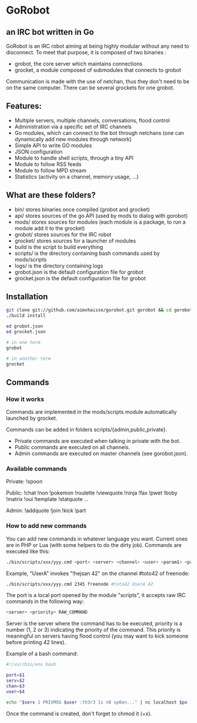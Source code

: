 GoRobot
===

## an IRC bot written in Go

GoRobot is an IRC robot aiming at being highly modular without any
need to disconnect.  To meet that purpose, it is composed of two
binaries :

  * grobot, the core server which maintains connections
  * grocket, a module composed of submodules that connects to grobot

Communication is made with the use of netchan, thus they don't need to
be on the same computer. There can be several grockets for one grobot.

## Features:

  * Multiple servers, multiple channels, conversations, flood control
  * Administration via a specific set of IRC channels
  * Go modules, which can connect to the bot through netchans (one can dynamically add new modules through network)
  * Simple API to write GO modules
  * JSON configuration
  * Module to handle shell scripts, through a tiny API
  * Module to follow RSS feeds
  * Module to follow MPD stream
  * Statistics (activity on a channel, memory usage, ...)

## What are these folders?

  * bin/ stores binaries once compiled (grobot and grocket)
  * api/ stores sources of the go API (used by mods to dialog with gorobot)
  * mods/ stores sources for modules (each module is a package, to run a module add it to the grocket)
  * grobot/ stores sources for the IRC robot
  * grocket/ stores sources for a launcher of modules
  * build is the script to build everything
  * scripts/ is the directory containing bash commands used by mods/scripts
  * logs/ is the directory containing logs
  * grobot.json is the default configuration file for grobot
  * grocket.json is the default configuration file for grobot

## Installation

```sh
git clone git://github.com/aimxhaisse/gorobot.git gorobot && cd gorobot
./build install

ed grobot.json
ed grocket.json

# in one term
grobot

# in another term
grocket
```
## Commands

### How it works

Commands are implemented in the mods/scripts module automatically launched by grocket.

Commands can be added in folders scripts/{admin,public,private}.

  * Private commands are executed when talking in private with the bot.
  * Public commands are executed on all channels.
  * Admin commands are executed on master channels (see gorobot.json).

### Available commands

Private: !spoon

Public: !chat !non !pokemon !roulette !viewquote !ninja !fax !pwet !boby !matrix !oui !template !statquote ...

Admin: !addquote !join !kick !part

### How to add new commands

You can add new commands in whatever language you want. Current ones are
in PHP or Lua (with some helpers to do the dirty job). Commands are executed
like this:

```sh
./bin/scripts/xxx/yyy.cmd <port> <server> <channel> <user> <param1> <param2> <...>
```

Example, "UserA" invokes "!hejsan 42" on the channel #toto42 of freenode:

```sh
./bin/scripts/xxx/yyy.cmd 2345 freenode #toto42 UserA 42
```

The port is a local port opened by the module "scripts", it accepts raw IRC commands in the following way:

```sh
<server> <priority> RAW_COMMAND
```

Server is the server where the command has to be executed, priority is a number (1, 2 or 3)
indicating the priority of the command. This priority is meaningful on servers having
flood control (you may want to kick someone before printing 42 lines).

Example of a bash command:

```sh
#!/usr/bin/env bash

port=$1
serv=$2
chan=$3
user=$4

echo "$serv 1 PRIVMSG $user :th3r3 1s n0 sp0on..." | nc localhost $po
```

Once the command is created, don't forget to chmod it (+x).
